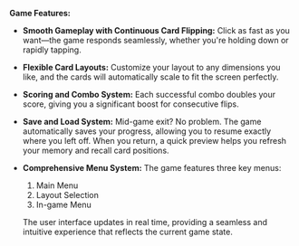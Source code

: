 **Game Features:**

- **Smooth Gameplay with Continuous Card Flipping:** Click as fast as you want—the game responds seamlessly, whether you're holding down or rapidly tapping.

- **Flexible Card Layouts:** Customize your layout to any dimensions you like, and the cards will automatically scale to fit the screen perfectly.

- **Scoring and Combo System:** Each successful combo doubles your score, giving you a significant boost for consecutive flips.

- **Save and Load System:** Mid-game exit? No problem. The game automatically saves your progress, allowing you to resume exactly where you left off. When you return, a quick preview helps you refresh your memory and recall card positions.

- **Comprehensive Menu System:** The game features three key menus:

  1. Main Menu
  2. Layout Selection
  3. In-game Menu

  The user interface updates in real time, providing a seamless and intuitive experience that reflects the current game state.
